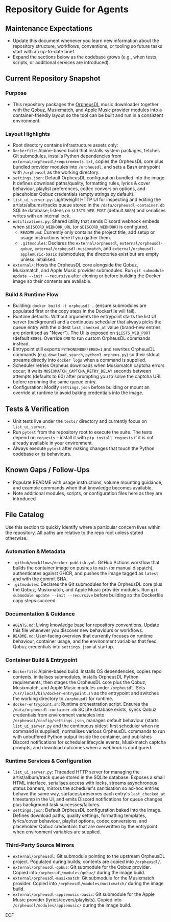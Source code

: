 # Repository Guide for Agents

## Maintenance Expectations
- Update this document whenever you learn new information about the repository structure, workflows, conventions, or tooling so future tasks start with an up-to-date brief.
- Expand the sections below as the codebase grows (e.g., when tests, scripts, or additional services are introduced).

## Current Repository Snapshot

### Purpose
- This repository packages the [OrpheusDL](https://github.com/OrfiTeam/OrpheusDL) music downloader together with the Qobuz, Musixmatch, and Apple Music provider modules into a container-friendly layout so the tool can be built and run in a consistent environment.

### Layout Highlights
- Root directory contains infrastructure assets only:
- `Dockerfile`: Alpine-based build that installs system packages, fetches Git submodules, installs Python dependencies from `external/orpheusdl/requirements.txt`, copies the OrpheusDL core plus bundled provider modules into `/orpheusdl`, and sets a Bash entrypoint with `/orpheusdl` as the working directory.
- `settings.json`: Default OrpheusDL configuration bundled into the image. It defines download paths/quality, formatting rules, lyrics & cover behaviour, playlist preferences, codec conversion options, and placeholder Qobuz credentials (empty strings by default).
- `list_ui_server.py`: Lightweight HTTP UI for inspecting and editing the artists/albums/tracks queue stored in the `/data/orpheusdl-container.db` SQLite database; listens on `$LISTS_WEB_PORT` (default `8080`) and serialises writes with an internal lock.
- `notifications.py`: Shared utility that sends Discord webhook embeds when `$DISCORD_WEBHOOK_URL` (or `$DISCORD_WEBHOOK`) is configured.
  - `README.md`: Currently only contains the project title; add setup or usage instructions here if you gather them.
  - `.gitmodules`: Declares the `external/orpheusdl`, `external/orpheusdl-qobuz`, `external/orpheusdl-musixmatch`, and `external/orpheusdl-applemusic-basic` submodules; the directories exist but are empty unless initialised.
- `external/`: Hosts the OrpheusDL core alongside the Qobuz, Musixmatch, and Apple Music provider submodules. Run `git submodule update --init --recursive` after cloning or before building the Docker image so their contents are available.

### Build & Runtime Flow
- Building: `docker build -t orpheusdl .` (ensure submodules are populated first or the copy steps in the Dockerfile will fail).
- Runtime defaults: Without arguments the entrypoint starts the list UI server (background) and a continuous scheduler that always picks the queue entry with the oldest `last_checked_at` value (brand-new entries are prioritised as "Never"). The UI is exposed on `$LISTS_WEB_PORT` (default `8080`). Override `CMD` to run custom OrpheusDL commands instead.
- Entrypoint still exports `PYTHONUNBUFFERED=1` and rewrites OrpheusDL commands (e.g. `download`, `search`, `python3 orpheus.py`) so their stdout streams directly into `docker logs` when a command is supplied.
- Scheduler retries Orpheus downloads when Musixmatch captcha errors occur; it waits `MUSIXMATCH_CAPTCHA_RETRY_DELAY` seconds between attempts (defaults to 60) after prompting you to solve the captcha URL before rerunning the same queue entry.
- Configuration: Modify `settings.json` before building or mount an override at runtime to avoid baking credentials into the image.

## Tests & Verification
- Unit tests live under the ``tests/`` directory and currently focus on ``list_ui_server``.
- Run ``pytest`` from the repository root to execute the suite. The tests depend on ``requests`` –
  install it with ``pip install requests`` if it is not already available in your environment.
- Always execute ``pytest`` after making changes that touch the Python codebase or its behaviours.

## Known Gaps / Follow-Ups
- Populate README with usage instructions, volume mounting guidance, and example commands when that knowledge becomes available.
- Note additional modules, scripts, or configuration files here as they are introduced

## File Catalog
Use this section to quickly identify where a particular concern lives within the repository. All
paths are relative to the repo root unless stated otherwise.

### Automation & Metadata
- `.github/workflows/docker-publish.yml`: GitHub Actions workflow that builds the container image
  on pushes to `main` (or manual dispatch), authenticates against GHCR, and pushes the image tagged
  as `latest` and with the commit SHA.
- `.gitmodules`: Declares the Git submodules for the OrpheusDL core plus the Qobuz, Musixmatch,
  and Apple Music provider modules. Run `git submodule update --init --recursive` before building so the
  Dockerfile copy steps succeed.

### Documentation & Guidance
- `AGENTS.md`: Living knowledge base for repository conventions. Update this file whenever you
  discover new behaviours or workflows.
- `README.md`: User-facing overview that currently focuses on runtime behaviour, container usage,
  and the environment variables that feed Qobuz credentials into `settings.json` at startup.

### Container Build & Entrypoint
- `Dockerfile`: Alpine-based build. Installs OS dependencies, copies repo contents, initialises
  submodules, installs OrpheusDL Python requirements, then stages the OrpheusDL core plus the Qobuz,
  Musixmatch, and Apple Music modules under `/orpheusdl`. Sets `/usr/local/bin/docker-entrypoint.sh` as the
  entrypoint and switches the working directory to `/orpheusdl` for runtime.
- `docker-entrypoint.sh`: Runtime orchestration script. Ensures the `/data/orpheusdl-container.db` SQLite database exists,
  syncs Qobuz credentials from environment variables into `/orpheusdl/config/settings.json`, manages default
  behaviour (starts `list_ui_server.py` and the continuous oldest-first scheduler when no command is supplied),
  normalises various OrpheusDL commands to run with unbuffered Python output inside the container, and publishes
  Discord notifications for scheduler lifecycle events, Musixmatch captcha prompts, and download outcomes when a webhook
  is configured.

### Runtime Services & Configuration
- `list_ui_server.py`: Threaded HTTP server for managing the artist/album/track queue stored in the SQLite database. Exposes
  a small HTML interface, serialises access with locks, streams asynchronous status banners, mirrors the scheduler's
  sanitisation so ad-hoc entries behave the same way, surfaces/preserves each entry's `last_checked_at` timestamp in
  the UI, and emits Discord notifications for queue changes plus background task successes/failures.
- `settings.json`: Default OrpheusDL configuration baked into the image. Defines download paths,
  quality settings, formatting templates, lyrics/cover behaviour, playlist options, codec
  conversions, and placeholder Qobuz credentials that are overwritten by the entrypoint when
  environment variables are supplied.

### Third-Party Source Mirrors
- `external/orpheusdl`: Git submodule pointing to the upstream OrpheusDL project. Populated during
  builds; contents are copied into `/orpheusdl/`.
- `external/orpheusdl-qobuz`: Git submodule for the Qobuz provider. Copied into
  `/orpheusdl/modules/qobuz/` during the image build.
- `external/orpheusdl-musixmatch`: Git submodule for the Musixmatch provider. Copied into
  `/orpheusdl/modules/musixmatch/` during the image build.
- `external/orpheusdl-applemusic-basic`: Git submodule for the Apple Music provider (lyrics/covers/playlists). Copied into
  `/orpheusdl/modules/applemusic/` during the image build.

EOF
